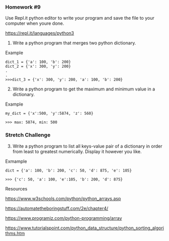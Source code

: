 ### Homework #9

Use Repl.it python editor to write your program and save the file to your computer when youre done.

https://repl.it/languages/python3

1. Write a python program that merges two python dictionary.

Example

```
dict_1 = {'a': 100, 'b': 200}
dict_2 = {'x': 300, 'y': 200}
.
.
>>>dict_3 = {'x': 300, 'y': 200, 'a': 100, 'b': 200}
```

2. Write a python program to get the maximum and minimum value in a dictionary.

Example

```
my_dict = {'x':500, 'y':5874, 'z': 560}

>>> max: 5874, min: 500
```

### Stretch Challenge

3. Write a python program to list all keys-value pair of a dictionary in order from least to greatest numerically. Display it however you like.

Exmample

```
dict = {'a': 100, 'b': 200, 'c': 50, 'd': 875, 'e': 105}

>>> {'c': 50, 'a': 100, 'e':105, 'b': 200, 'd': 875}
```

Resources

https://www.w3schools.com/python/python_arrays.asp

https://automatetheboringstuff.com/2e/chapter4/

https://www.programiz.com/python-programming/array

https://www.tutorialspoint.com/python_data_structure/python_sorting_algorithms.htm
